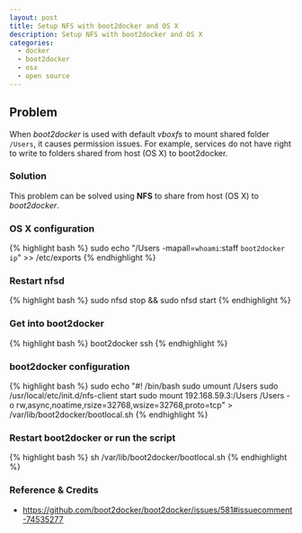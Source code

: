 ```yaml
---
layout: post
title: Setup NFS with boot2docker and OS X
description: Setup NFS with boot2docker and OS X
categories:
  - docker
  - boot2docker
  - osx
  - open source
---
```


## Problem

When *boot2docker* is used with default *vboxfs* to mount shared folder `/Users`, it causes permission issues. For example, services do not have right to write to folders shared from host (OS X) to boot2docker.


### Solution

This problem can be solved using **NFS** to share from host (OS X) to *boot2docker*.


### OS X configuration

{% highlight bash %}
sudo echo "/Users -mapall=`whoami`:staff `boot2docker ip`" >> /etc/exports
{% endhighlight %}


### Restart nfsd

{% highlight bash %}
sudo nfsd stop && sudo nfsd start
{% endhighlight %}


### Get into boot2docker

{% highlight bash %}
boot2docker ssh
{% endhighlight %}


### boot2docker configuration

{% highlight bash %}
sudo echo "#! /bin/bash
sudo umount /Users
sudo /usr/local/etc/init.d/nfs-client start
sudo mount 192.168.59.3:/Users /Users -o rw,async,noatime,rsize=32768,wsize=32768,proto=tcp" > /var/lib/boot2docker/bootlocal.sh
{% endhighlight %}


### Restart boot2docker or run the script

{% highlight bash %}
sh /var/lib/boot2docker/bootlocal.sh
{% endhighlight %}


### Reference & Credits

* https://github.com/boot2docker/boot2docker/issues/581#issuecomment-74535277
